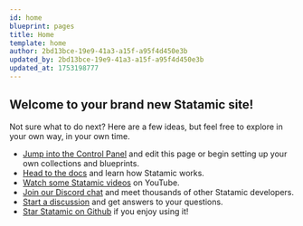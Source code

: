 ```yaml
---
id: home
blueprint: pages
title: Home
template: home
author: 2bd13bce-19e9-41a3-a15f-a95f4d450e3b
updated_by: 2bd13bce-19e9-41a3-a15f-a95f4d450e3b
updated_at: 1753198777
---
```

## Welcome to your brand new Statamic site!

Not sure what to do next? Here are a few ideas, but feel free to explore in your own way, in your own time.

- [Jump into the Control Panel](/cp) and edit this page or begin setting up your own collections and blueprints.
- [Head to the docs](https://statamic.dev) and learn how Statamic works.
- [Watch some Statamic videos](https://youtube.com/statamic) on YouTube.
- [Join our Discord chat](https://statamic.com/discord) and meet thousands of other Statamic developers.
- [Start a discussion](https://github.com/statamic/cms/discussions) and get answers to your questions.
- [Star Statamic on Github](https://github.com/statamic/cms) if you enjoy using it!